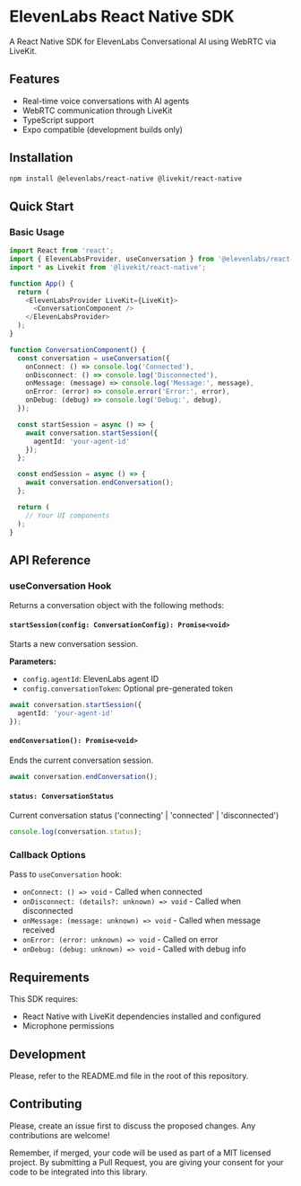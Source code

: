 # ElevenLabs React Native SDK

A React Native SDK for ElevenLabs Conversational AI using WebRTC via LiveKit.

## Features

- Real-time voice conversations with AI agents
- WebRTC communication through LiveKit
- TypeScript support
- Expo compatible (development builds only)

## Installation

```bash
npm install @elevenlabs/react-native @livekit/react-native
```

## Quick Start

### Basic Usage

```typescript
import React from 'react';
import { ElevenLabsProvider, useConversation } from '@elevenlabs/react-native';
import * as Livekit from '@livekit/react-native';

function App() {
  return (
    <ElevenLabsProvider LiveKit={LiveKit}>
      <ConversationComponent />
    </ElevenLabsProvider>
  );
}

function ConversationComponent() {
  const conversation = useConversation({
    onConnect: () => console.log('Connected'),
    onDisconnect: () => console.log('Disconnected'),
    onMessage: (message) => console.log('Message:', message),
    onError: (error) => console.error('Error:', error),
    onDebug: (debug) => console.log('Debug:', debug),
  });

  const startSession = async () => {
    await conversation.startSession({
      agentId: 'your-agent-id'
    });
  };

  const endSession = async () => {
    await conversation.endConversation();
  };

  return (
    // Your UI components
  );
}
```

## API Reference

### useConversation Hook

Returns a conversation object with the following methods:

#### `startSession(config: ConversationConfig): Promise<void>`

Starts a new conversation session.

**Parameters:**
- `config.agentId`: ElevenLabs agent ID
- `config.conversationToken`: Optional pre-generated token

```typescript
await conversation.startSession({
  agentId: 'your-agent-id'
});
```

#### `endConversation(): Promise<void>`

Ends the current conversation session.

```typescript
await conversation.endConversation();
```

#### `status: ConversationStatus`

Current conversation status ('connecting' | 'connected' | 'disconnected')

```typescript
console.log(conversation.status);
```

### Callback Options

Pass to `useConversation` hook:

- `onConnect: () => void` - Called when connected
- `onDisconnect: (details?: unknown) => void` - Called when disconnected
- `onMessage: (message: unknown) => void` - Called when message received
- `onError: (error: unknown) => void` - Called on error
- `onDebug: (debug: unknown) => void` - Called with debug info

## Requirements

This SDK requires:
- React Native with LiveKit dependencies installed and configured
- Microphone permissions

## Development

Please, refer to the README.md file in the root of this repository.

## Contributing

Please, create an issue first to discuss the proposed changes. Any contributions are welcome!

Remember, if merged, your code will be used as part of a MIT licensed project. By submitting a Pull Request, you are giving your consent for your code to be integrated into this library.